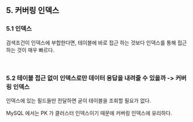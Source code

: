## 5. 커버링 인덱스
### 5.1 인덱스
검색조건이 인덱스에 부합한다면, 테이블에 바로 접근 하는 것보다 인덱스를 통해 접근하는 것이 매우 빠르다.

<br>

### 5.2 테이블 접근 없이 인덱스로만 데이터 응답을 내려줄 수 있을까 -> 커버링 인덱스
인덱스에 있는 필드들만 전달하면 굳이 테이블을 조회할 필요가 없다.

MySQL 에서는 PK 가 클러스터 인덱스이기 때문에 커버링 인덱스에 유리하다.

